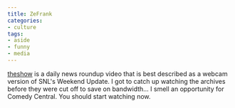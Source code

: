 ```yaml
---
title: ZeFrank
categories:
- culture
tags:
- aside
- funny
- media
---
```


[theshow][1] is a daily news roundup video that is best described as a webcam version of SNL's Weekend Update.  I got to catch up watching the archives before they were cut off to save on bandwidth... I smell an opportunity for Comedy Central.  You should start watching now.

   [1]: http://www.zefrank.com/theshow/
